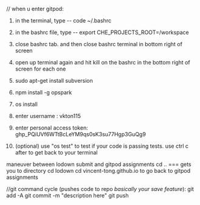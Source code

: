 // when u enter gitpod:

1)  in the terminal, type -- code ~/.bashrc
2) in the bashrc file, type -- export CHE_PROJECTS_ROOT=/workspace
3) close bashrc tab. and then close bashrc terminal in bottom right of screen
4) open up terminal again and hit kill on the bashrc in the bottom right of screen for each one
4) sudo apt-get install subversion
5) npm install -g opspark
6) os install
7) enter username : vkton115
8) enter personal access token: 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

9) (optional) use "os test" to test if your code is passing tests. use ctrl c after to get back to your terminal

maneuver between lodown submit and gitpod assignments
cd .. === gets you to directory
cd lodown
cd vincent-tong.github.io to go back to gitpod assignments


//git command cycle (pushes code to repo *basically your save feature*):
git add -A
git commit -m "description here"
git push
